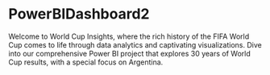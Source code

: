 # PowerBIDashboard2
Welcome to World Cup Insights, where the rich history of the FIFA World Cup comes to life through data analytics and captivating visualizations. Dive into our comprehensive Power BI project that explores 30 years of World Cup results, with a special focus on Argentina.
